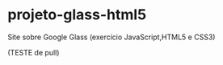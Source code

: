 # projeto-glass-html5
 Site sobre Google Glass (exercício JavaScript,HTML5 e CSS3) 

(TESTE de pull)
